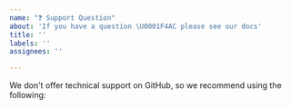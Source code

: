 ```yaml
---
name: "❓ Support Question"
about: 'If you have a question \U0001F4AC please see our docs'
title: ''
labels: ''
assignees: ''

---
```


We don't offer technical support on GitHub, so we recommend using the following:

